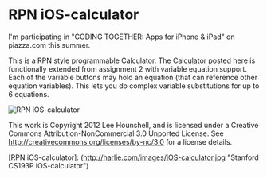 RPN iOS-calculator
==================

I'm participating in "CODING TOGETHER: Apps for iPhone & iPad" on
piazza.com this summer.

This is a RPN style programmable Calculator.
The Calculator posted here is functionally extended from assignment 2 with variable equation support.
Each of the variable buttons may hold an equation (that can reference other equation variables).
This lets you do complex variable substitutions for up to 6 equations.

![RPN iOS-calculator](http://harlie.com/images/iOS-calculator.jpg)

This work is Copyright 2012 Lee Hounshell, and 
is licensed under a Creative Commons Attribution-NonCommercial 3.0 
Unported License. See http://creativecommons.org/licenses/by-nc/3.0 for
a license details.

[RPN iOS-calculator]: (http://harlie.com/images/iOS-calculator.jpg "Stanford CS193P iOS-calculator")
